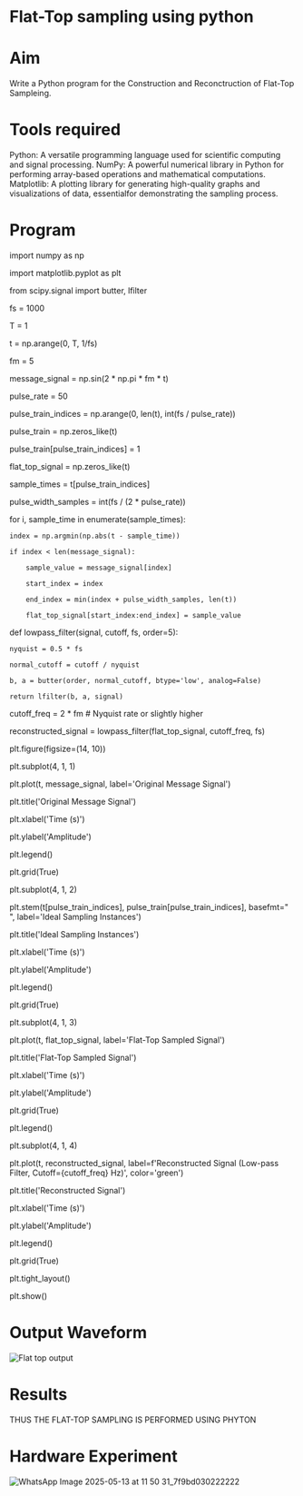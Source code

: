 #  Flat-Top sampling using python

#  Aim

Write a Python program for the Construction and Reconctruction of Flat-Top Sampleing.

#  Tools required

Python: A versatile programming language used for scientific computing and signal processing. NumPy: A powerful numerical library in Python for performing array-based operations and mathematical computations. Matplotlib: A plotting library for generating high-quality graphs and visualizations of data, essentialfor demonstrating the sampling process.

#  Program

import numpy as np

import matplotlib.pyplot as plt

from scipy.signal import butter, lfilter

fs = 1000

T = 1     

t = np.arange(0, T, 1/fs)  

fm = 5  

message_signal = np.sin(2 * np.pi * fm * t)

pulse_rate = 50  

pulse_train_indices = np.arange(0, len(t), int(fs / pulse_rate))

pulse_train = np.zeros_like(t)

pulse_train[pulse_train_indices] = 1

flat_top_signal = np.zeros_like(t)

sample_times = t[pulse_train_indices]

pulse_width_samples = int(fs / (2 * pulse_rate)) 

for i, sample_time in enumerate(sample_times):

    index = np.argmin(np.abs(t - sample_time))
    
    if index < len(message_signal):
    
        sample_value = message_signal[index]
        
        start_index = index
        
        end_index = min(index + pulse_width_samples, len(t))
        
        flat_top_signal[start_index:end_index] = sample_value

def lowpass_filter(signal, cutoff, fs, order=5):

    nyquist = 0.5 * fs
    
    normal_cutoff = cutoff / nyquist
    
    b, a = butter(order, normal_cutoff, btype='low', analog=False)
    
    return lfilter(b, a, signal)

cutoff_freq = 2 * fm  # Nyquist rate or slightly higher

reconstructed_signal = lowpass_filter(flat_top_signal, cutoff_freq, fs)

plt.figure(figsize=(14, 10))

plt.subplot(4, 1, 1)

plt.plot(t, message_signal, label='Original Message Signal')

plt.title('Original Message Signal')

plt.xlabel('Time (s)')

plt.ylabel('Amplitude')

plt.legend()

plt.grid(True)

plt.subplot(4, 1, 2)

plt.stem(t[pulse_train_indices], pulse_train[pulse_train_indices], basefmt=" ", label='Ideal Sampling Instances')

plt.title('Ideal Sampling Instances')

plt.xlabel('Time (s)')

plt.ylabel('Amplitude')

plt.legend()

plt.grid(True)

plt.subplot(4, 1, 3)

plt.plot(t, flat_top_signal, label='Flat-Top Sampled Signal')

plt.title('Flat-Top Sampled Signal')

plt.xlabel('Time (s)')

plt.ylabel('Amplitude')

plt.grid(True)

plt.legend()

plt.subplot(4, 1, 4)

plt.plot(t, reconstructed_signal, label=f'Reconstructed Signal (Low-pass Filter, Cutoff={cutoff_freq} Hz)', color='green')

plt.title('Reconstructed Signal')

plt.xlabel('Time (s)')

plt.ylabel('Amplitude')

plt.legend()

plt.grid(True)

plt.tight_layout()

plt.show()

#  Output Waveform

![Flat top output](https://github.com/user-attachments/assets/8b67f916-92ab-43b1-8abe-8f8a6f677a3d)

#  Results

THUS THE FLAT-TOP SAMPLING IS PERFORMED USING PHYTON

#  Hardware Experiment

![WhatsApp Image 2025-05-13 at 11 50 31_7f9bd030222222](https://github.com/user-attachments/assets/b6748100-130e-46a9-a709-5aed2a1fa356)
